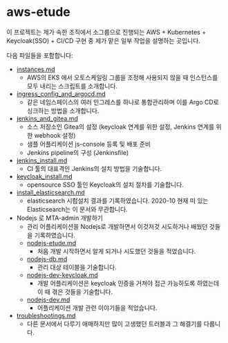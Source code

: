 # aws-etude 

이 프로젝트는 제가 속한 조직에서 소그룹으로 진행되는 AWS + Kubernetes + Keycloak(SSO) + CI/CD 구현 중 제가 맡은 일부 작업을 설명하는 곳입니다.

다음 파일들을 포함합니다:

- [instances.md](https://github.com/anabaral/aws-etude/blob/master/instances.md)
  + AWS의 EKS 에서 오토스케일링 그룹을 조정해 사용되지 않을 때 인스턴스를 모두 내리는 스크립트를 소개합니다.
- [ingress_config_and_argocd.md](https://github.com/anabaral/aws-etude/blob/master/ingress_config_and_argocd.md)
  + 같은 네임스페이스의 여러 인그레스를 하나로 통합관리하며 이를 Argo CD로 싱크하는 방법을 소개합니다.
- [jenkins_and_gitea.md](https://github.com/anabaral/aws-etude/blob/master/jenkins_and_gitea.md)
  + 소스 저장소인 Gitea의 설정 (keycloak 연계를 위한 설정, Jenkins 연계를 위한 webhook 설정)
  + 샘플 어플리케이션 js-console 등록 및 배포 준비
  + Jenkins pipeline의 구성 (Jenkinsfile)
- [jenkins_install.md](https://github.com/anabaral/aws-etude/blob/master/jenkins_install.md)
  + CI 툴의 대표격인 Jenkins의 설치 방법을 기술합니다.
- [keycloak_install.md](https://github.com/anabaral/aws-etude/blob/master/keycloak_install.md)
  + opensource SSO 툴인 Keycloak의 설치 절차를 기술합니다.
- [install_elasticsearch.md](https://github.com/anabaral/aws-etude/blob/master/install_elasticsearch.md)
  + elasticsearch 시험설치 결과를 기록하였습니다. 2020-10 현재 떠 있는 Elasticsearch는 이 문서와 무관합니다.
- Nodejs 로 MTA-admin 개발하기
  + 관리 어플리케이션을 Nodejs로 개발하면서 이것저것 시도하거나 배웠던 것들을 기록하였습니다.
  + [nodejs-etude.md](https://github.com/anabaral/aws-etude/blob/master/nodejs-etude.md)
    * 처음 개발 시작하면서 알게 되거나 시도했던 것들을 적었습니다.
  + [nodejs-db.md](https://github.com/anabaral/aws-etude/blob/master/nodejs-db.md)
    * 관리 대상 테이블을 기술합니다.
  + [nodejs-dev-keycloak.md](https://github.com/anabaral/aws-etude/blob/master/nodejs-dev-keycloak.md)
    * 개발 어플리케이션은 keycloak 인증을 거쳐야 접근 가능하도록 하였는데 이 때 겪은 것들을 기술합니다.
  + [nodejs-dev.md](https://github.com/anabaral/aws-etude/blob/master/nodejs-dev.md)
    * 어플리케이션 개발 관련 이야기들을 적었습니다.
- [troubleshootings.md](https://github.com/anabaral/aws-etude/blob/master/troubleshootings.md)
  + 다른 문서에서 다루기 애매하지만 많이 고생했던 트러블과 그 해결기를 다룹니다.
